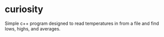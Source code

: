 # curiosity
Simple c++ program designed to read temperatures in from a file and find lows, highs, and averages.
